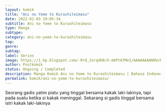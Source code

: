 ```yaml
---
layout: komik
title: "Ani no Yome to Kurashiteimasu"
date: 2022-01-03 19:05:34
subtitle: Ani no Yome to Kurashiteimasu
type: Manga
subtype: 
category: ani-no-yome-to-kurashiteimasu
tag: 
genre: 
subtag: 
label: Series
image: https://1.bp.blogspot.com/-RrQ_2orqdH8/X-mbPt87MeI/AAAAAAAAN9U/M0dKc6vHzkkZUnZGcZKdnhNPI8ne1k_eQCLcBGAsYHQ/s72-c/Ani-no-Yome-to-Kurashiteimasu-cover.jpg
author: Postkomik
status: Ongoing / Completed
description: Manga Komik Ani no Yome to Kurashiteimasu | Bahasa Indonesia
permalink: komik/ani-no-yome-to-kurashiteimasu/
---
```



Seorang gadis yatim piatu yang tinggal bersama kakak laki-lakinya, tapi pada suatu ketika si kakak meninggal. Sekarang si gadis tinggal bersama istri kakak laki-lakinya
